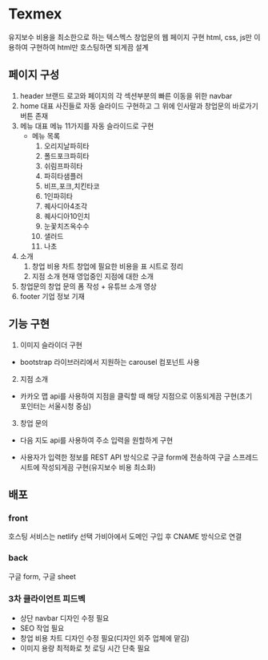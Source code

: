 # Texmex

유지보수 비용을 최소한으로 하는 텍스멕스 창업문의 웹 페이지 구현
html, css, js만 이용하여 구현하여 html만 호스팅하면 되게끔 설계

## 페이지 구성
1. header
    브랜드 로고와 페이지의 각 섹션부분의 빠른 이동을 위한 navbar
2. home
    대표 사진들로 자동 슬라이드 구현하고 그 위에 인사말과 창업문의 바로가기 버튼 존재
3. 메뉴
    대표 메뉴 11가지를 자동 슬라이드로 구현
    * 메뉴 목록
        1. 오리지날파히타
        2. 폴드포크파히타
        3. 쉬림프파히타
        4. 파히타샘플러
        5. 비프,포크,치킨타코
        6. 1인파히타
        7. 퀘사디아4조각
        8. 퀘사디아10인치
        9. 눈꽃치즈옥수수
        10. 샐러드
        11. 나초
4. 소개
    1. 창업 비용 차트
        창업에 필요한 비용을 표 시트로 정리
    2. 지점 소개
        현재 영업중인 지점에 대한 소개
5. 창업문의
    창업 문의 폼 작성 + 유튜브 소개 영상
6. footer
    기업 정보 기재

## 기능 구현
1. 이미지 슬라이더 구현
* bootstrap 라이브러리에서 지원하는 carousel 컴포넌트 사용

2. 지점 소개
* 카카오 맵 api를 사용하여 지점을 클릭할 때 해당 지점으로 이동되게끔 구현(초기 포인터는 서울시청 중심)

3. 창업 문의
* 다음 지도 api를 사용하여 주소 입력을 원할하게 구현

* 사용자가 입력한 정보를 REST API 방식으로 구글 form에 전송하여 구글 스프레드시트에 작성되게끔 구현(유지보수 비용 최소화)
   
## 배포
### front 
호스팅 서비스는 netlify 선택
가비아에서 도메인 구입 후 CNAME 방식으로 연결

### back
구글 form, 구글 sheet


### 3차 클라이언트 피드벡
* 상단 navbar 디자인 수정 필요
* SEO 작업 필요
* 창업 비용 차트 디자인 수정 필요(디자인 외주 업체에 맡김)
* 이미지 용량 최적화로 첫 로딩 시간 단축 필요
